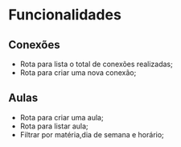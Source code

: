 # Funcionalidades

## Conexões

- Rota para lista o total de conexões realizadas;
- Rota para criar uma nova conexão;

## Aulas
- Rota para criar uma aula;
- Rota para listar aula;
- Filtrar por matéria,dia de semana e horário;
